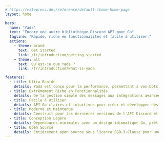 ```yaml
---
# https://vitepress.dev/reference/default-theme-home-page
layout: home

hero:
  name: "Yada"
  text: "Encore une autre bibliothèque Discord API pour Go"
  tagline: "Rapide, riche en fonctionnalités et facile à utiliser."
  actions:
    - theme: brand
      text: Get Started
      link: /fr/introduction/getting-started
    - theme: alt
      text: Qu'est-ce que Yada ?
      link: /fr/introduction/what-is-yada

features:
  - title: Ultra Rapide
    details: Yada est conçu pour la performance, permettant à vos bots de répondre rapidement et efficacement.
  - title: Extrêmement Riche en Fonctionnalités
    details: De la gestion simple des messages aux intégrations avancées du gateway et REST, Yada fournit tout ce dont vous avez besoin.
  - title: Facile à Utiliser
    details: API Go claires et intuitives pour créer et développer des bots Discord sans effort.
  - title: Moderne et Maintenue
    details: Construit pour les dernières versions de l'API Discord et activement maintenu pour suivre les évolutions.
  - title: Conception Légère
    details: Dépendances minimales avec un design idiomatique Go, prêt pour la production.
  - title: Open Source
    details: Entièrement open source sous licence BSD-3-Clause pour une liberté totale dans vos projets.
---
```


